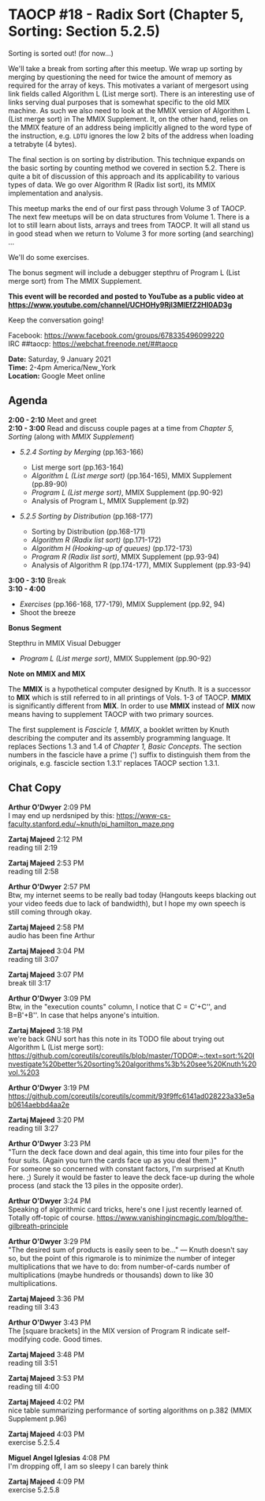 # TAOCP #18 - Radix Sort (Chapter 5, Sorting: Section 5.2.5)

Sorting is sorted out! (for now...)

We'll take a break from sorting after this meetup. We wrap up sorting by merging by questioning the need for twice the amount of memory as required for the array of keys. This motivates a variant of mergesort using link fields called Algorithm L (List merge sort). There is an interesting use of links serving dual purposes that is somewhat specific to the old MIX machine. As such we also need to look at the MMIX version of Algorithm L (List merge sort) in The MMIX Supplement. It, on the other hand, relies on the MMIX feature of an address being implicitly aligned to the word type of the instruction, e.g. `LDTU` ignores the low 2 bits of the address when loading a tetrabyte (4 bytes).

The final section is on sorting by distribution. This technique expands on the basic sorting by counting method we covered in section 5.2. There is quite a bit of discussion of this approach and its applicability to various types of data. We go over Algorithm R (Radix list sort), its MMIX implementation and analysis.

This meetup marks the end of our first pass through Volume 3 of TAOCP. The next few meetups will be on data structures from Volume 1. There is a lot to still learn about lists, arrays and trees from TAOCP. It will all stand us in good stead when we return to Volume 3 for more sorting (and searching) ...

We'll do some exercises.

The bonus segment will include a debugger stepthru of Program L (List merge sort) from The MMIX Supplement.

**This event will be recorded and posted to YouTube as a public video at https://www.youtube.com/channel/UCHOHy9Rjl3MlEfZ2HI0AD3g**

Keep the conversation going!

Facebook: https://www.facebook.com/groups/678335496099220<br>
IRC ##taocp: https://webchat.freenode.net/##taocp

**Date:** Saturday, 9 January 2021\
**Time:** 2-4pm America/New_York\
**Location:** Google Meet online

## Agenda

**2:00 - 2:10** Meet and greet\
**2:10 - 3:00** Read and discuss couple pages at a time from *Chapter 5, Sorting* (along with *MMIX Supplement*)

- *5.2.4 Sorting by Merging* (pp.163-166)
  - List merge sort (pp.163-164)
  - *Algorithm L (List merge sort)* (pp.164-165), MMIX Supplement (pp.89-90)
  - *Program L (List merge sort)*, MMIX Supplement (pp.90-92)
  - Analysis of Program L, MMIX Supplement (p.92)
  
- *5.2.5 Sorting by Distribution* (pp.168-177)
  - Sorting by Distribution (pp.168-171)
  - *Algorithm R (Radix list sort)* (pp.171-172)
  - *Algorithm H (Hooking-up of queues)* (pp.172-173)
  - *Program R (Radix list sort)*, MMIX Supplement (pp.93-94)
  - Analysis of Algorithm R (pp.174-177), MMIX Supplement (pp.93-94)

**3:00 - 3:10** Break\
**3:10 - 4:00**
- *Exercises* (pp.166-168, 177-179), MMIX Supplement (pp.92, 94)
- Shoot the breeze

**Bonus Segment**

Stepthru in MMIX Visual Debugger

- *Program L (List merge sort)*, MMIX Supplement (pp.90-92)

**Note on MMIX and MIX**

The **MMIX** is a hypothetical computer designed by Knuth. It is a successor to **MIX** which is still referred to in all printings of Vols. 1-3 of TAOCP. **MMIX** is significantly different from **MIX**. In order to use **MMIX** instead of **MIX** now means having to supplement TAOCP with two primary sources.

The first supplement is *Fascicle 1, MMIX*, a booklet written by Knuth describing the computer and its assembly programming language. It replaces Sections 1.3 and 1.4 of *Chapter 1, Basic Concepts*. The section numbers in the fascicle have a prime (') suffix to distinguish them from the originals, e.g. fascicle section 1.3.1' replaces TAOCP section 1.3.1.

## Chat Copy

**Arthur O'Dwyer** 2:09 PM\
I may end up nerdsniped by this: https://www-cs-faculty.stanford.edu/~knuth/pi_hamilton_maze.png

**Zartaj Majeed** 2:12 PM\
reading till 2:19

**Zartaj Majeed** 2:53 PM\
reading till 2:58

**Arthur O'Dwyer** 2:57 PM\
Btw, my internet seems to be really bad today (Hangouts keeps blacking out your video feeds due to lack of bandwidth), but I hope my own speech is still coming through okay.

**Zartaj Majeed** 2:58 PM\
audio has been fine Arthur

**Zartaj Majeed** 3:04 PM\
reading till 3:07

**Zartaj Majeed** 3:07 PM\
break till 3:17

**Arthur O'Dwyer** 3:09 PM\
Btw, in the "execution counts" column, I notice that C = C'+C'', and B=B'+B''. In case that helps anyone's intuition.

**Zartaj Majeed** 3:18 PM\
we're back
GNU sort has this note in its TODO file about trying out Algorithm L (List merge sort): https://github.com/coreutils/coreutils/blob/master/TODO#:~:text=sort:%20Investigate%20better%20sorting%20algorithms%3b%20see%20Knuth%20vol.%203

**Arthur O'Dwyer** 3:19 PM\
https://github.com/coreutils/coreutils/commit/93f9ffc6141ad028223a33e5ab0614aebbd4aa2e

**Zartaj Majeed** 3:20 PM\
reading till 3:27

**Arthur O'Dwyer** 3:23 PM\
"Turn the deck face down and deal again, this time into four piles for the four suits. (Again you turn the cards face up as you deal them.)"\
For someone so concerned with constant factors, I'm surprised at Knuth here. ;) Surely it would be faster to leave the deck face-up during the whole process (and stack the 13 piles in the opposite order).

**Arthur O'Dwyer** 3:24 PM\
Speaking of algorithmic card tricks, here's one I just recently learned of. Totally off-topic of course. https://www.vanishingincmagic.com/blog/the-gilbreath-principle

**Arthur O'Dwyer** 3:29 PM\
"The desired sum of products is easily seen to be..." — Knuth doesn't say so, but the point of this rigmarole is to minimize the number of integer multiplications that we have to do: from number-of-cards number of multiplications (maybe hundreds or thousands) down to like 30 multiplications.

**Zartaj Majeed** 3:36 PM\
reading till 3:43

**Arthur O'Dwyer** 3:43 PM\
The [square brackets] in the MIX version of Program R indicate self-modifying code. Good times.

**Zartaj Majeed** 3:48 PM\
reading till 3:51

**Zartaj Majeed** 3:53 PM\
reading till 4:00

**Zartaj Majeed** 4:02 PM\
nice table summarizing performance of sorting algorithms on p.382 (MMIX Supplement p.96)

**Zartaj Majeed** 4:03 PM\
exercise 5.2.5.4

**Miguel Angel Iglesias** 4:08 PM\
I'm dropping off, I am so sleepy I can barely think

**Zartaj Majeed** 4:09 PM\
exercise 5.2.5.8

